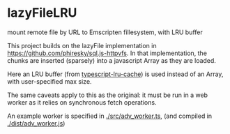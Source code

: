 # lazyFileLRU
mount remote file by URL to Emscripten fillesystem, with LRU buffer

This project builds on the lazyFile implementation in https://github.com/phiresky/sql.js-httpvfs.
In that implementation, the chunks are inserted (sparsely) into a javascript Array as they are loaded.

Here an LRU buffer (from [typescript-lru-cache](https://www.npmjs.com/package/typescript-lru-cache)) 
is used instead of an Array, with user-specified max size.

The same caveats apply to this as the original: it must be run in a web worker as it relies on synchronous fetch operations.

An example worker is specified in [./src/adv_worker.ts](./src/adv_worker.ts), (and compiled in [./dist/adv_worker.js](./dist/adv_worker.js))

